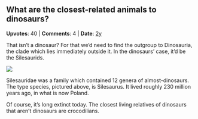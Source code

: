 ## What are the closest-related animals to dinosaurs?
    
**Upvotes**: 40 | **Comments**: 4 | **Date**: [2y](https://www.quora.com/What-are-the-closest-related-animals-to-dinosaurs/answer/Gary-Meaney)

That isn’t a dinosaur? For that we’d need to find the outgroup to Dinosauria, the clade which lies immediately outside it. In the dinosaurs’ case, it’d be the Silesaurids.

![](https://qph.fs.quoracdn.net/main-qimg-c8f0b5243e59af57335d26d806baaecb-lq)

Silesauridae was a family which contained 12 genera of almost-dinosaurs. The type species, pictured above, is Silesaurus. It lived roughly 230 million years ago, in what is now Poland.

Of course, it’s long extinct today. The closest living relatives of dinosaurs that aren’t dinosaurs are crocodilians.

